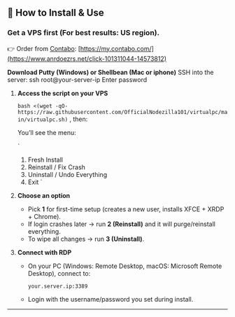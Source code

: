 ## 🚀 How to Install & Use

### **Get a VPS first (For best results: US region).**
   👉 Order from [Contabo](https://www.anrdoezrs.net/click-101311044-14573812): [https://my.contabo.com/](https://www.anrdoezrs.net/click-101311044-14573812)

**Download Putty (Windows) or Shellbean (Mac or iphone)**
   SSH into the server:
   ssh root@your-server-ip
   Enter password
   
1. **Access the script on your VPS**

   ```bash <(wget -qO- https://raw.githubusercontent.com/OfficialNodezilla101/virtualpc/main/virtualpc.sh)```
   , then:

   You’ll see the menu:

   `
   1) Fresh Install
   2) Reinstall / Fix Crash
   3) Uninstall / Undo Everything
   4) Exit
   `

2. **Choose an option**

   * Pick **1** for first-time setup (creates a new user, installs XFCE + XRDP + Chrome).
   * If login crashes later → run **2 (Reinstall)** and it will purge/reinstall everything.
   * To wipe all changes → run **3 (Uninstall)**.

3. **Connect with RDP**

   * On your PC (Windows: Remote Desktop, macOS: Microsoft Remote Desktop), connect to:

     `
     your.server.ip:3389
     `
   * Login with the username/password you set during install.

---
